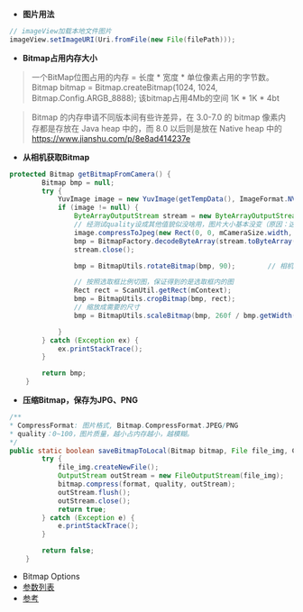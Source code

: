 
- **图片用法**
```java
// imageView加载本地文件图片
imageView.setImageURI(Uri.fromFile(new File(filePath)));

```


- **Bitmap占用内存大小**
> 一个BitMap位图占用的内存 = 长度 * 宽度 * 单位像素占用的字节数。  
Bitmap bitmap = Bitmap.createBitmap(1024, 1024, Bitmap.Config.ARGB_8888);
该bitmap占用4Mb的空间  1K * 1K * 4bt

>Bitmap 的内存申请不同版本间有些许差异，在 3.0-7.0 的 bitmap 像素内存都是存放在 Java heap 中的，而 8.0 以后则是放在 Native heap 中的  
https://www.jianshu.com/p/8e8ad414237e

- **从相机获取Bitmap**
```java
protected Bitmap getBitmapFromCamera() {
		Bitmap bmp = null;
		try {
			YuvImage image = new YuvImage(getTempData(), ImageFormat.NV21, mCameraSize.width, mCameraSize.height, null);
			if (image != null) {
				ByteArrayOutputStream stream = new ByteArrayOutputStream();
				// 经测试quality设成其他值貌似没啥用，图片大小基本没变（原因：这儿只影响保存为图片文件时的大小，Bitmap占内存大小只和像素点多少有关）
				image.compressToJpeg(new Rect(0, 0, mCameraSize.width, mCameraSize.height), 100, stream);
				bmp = BitmapFactory.decodeByteArray(stream.toByteArray(), 0, stream.size());
				stream.close();

				bmp = BitmapUtils.rotateBitmap(bmp, 90);        // 相机默认90度角

                // 按照选取框比例切图，保证得到的是选取框内的图
				Rect rect = ScanUtil.getRect(mContext);
				bmp = BitmapUtils.cropBitmap(bmp, rect);  
				// 缩放成需要的尺寸
				bmp = BitmapUtils.scaleBitmap(bmp, 260f / bmp.getWidth());

			}
		} catch (Exception ex) {
			ex.printStackTrace();
		}

		return bmp;
	}
```

- **压缩Bitmap，保存为JPG、PNG**
```java
/**
* CompressFormat: 图片格式, Bitmap.CompressFormat.JPEG/PNG
* quality：0~100，图片质量，越小占内存越小，越模糊。
*/
public static boolean saveBitmapToLocal(Bitmap bitmap, File file_img, CompressFormat format, int quality) {
		try {
			file_img.createNewFile();
			OutputStream outStream = new FileOutputStream(file_img);
			bitmap.compress(format, quality, outStream);
			outStream.flush();
			outStream.close();
			return true;
		} catch (Exception e) {
			e.printStackTrace();
		}

		return false;
	}
```


- Bitmap Options
- [参数列表](https://www.cnblogs.com/nimorl/p/8065071.html)
- [参考](https://blog.csdn.net/showdy/article/details/54378637)